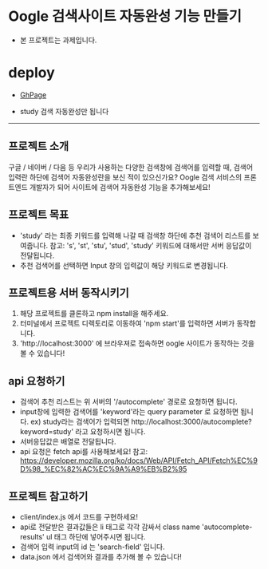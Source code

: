 # Oogle 검색사이트 자동완성 기능 만들기

- 본 프로젝트는 과제입니다.

# deploy
- [GhPage](https://ha-young.github.io/Oogle-search-key-auto-complete)

* study 검색 자동완성만 됩니다

---

## 프로젝트 소개
구글 / 네이버 / 다음 등 우리가 사용하는 다양한 검색창에 검색어를 입력할 때, 검색어 입력란 하단에 검색어 자동완성란을 보신 적이 있으신가요?
Oogle 검색 서비스의 프론트엔드 개발자가 되어 사이트에 검색어 자동완성 기능을 추가해보세요!

## 프로젝트 목표
- 'study' 라는 최종 키워드를 입력해 나갈 때 검색창 하단에 추천 검색어 리스트를 보여줍니다.
  참고: 's', 'st', 'stu', 'stud', 'study' 키워드에 대해서만 서버 응답값이 전달됩니다.
- 추천 검색어를 선택하면 Input 창의 입력값이 해당 키워드로 변경됩니다.

## 프로젝트용 서버 동작시키기
1. 해당 프로젝트를 클론하고 npm install을 해주세요.
2. 터미널에서 프로젝트 디렉토리로 이동하여 'npm start'를 입력하면 서버가 동작합니다.
3. 'http://localhost:3000' 에 브라우져로 접속하면 oogle 사이트가 동작하는 것을 볼 수 있습니다!

## api 요청하기
- 검색어 추천 리스트는 위 서버의 '/autocomplete' 경로로 요청하면 됩니다.
- input창에 입력한 검색어를 'keyword'라는 query parameter 로 요청하면 됩니다.
  ex) study라는 검색어가 입력되면 http://localhost:3000/autocomplete?keyword=study' 라고 요청하시면 됩니다.
- 서버응답값은 배열로 전달됩니다.
- api 요청은 fetch api를 사용해보세요!
  참고: https://developer.mozilla.org/ko/docs/Web/API/Fetch_API/Fetch%EC%9D%98_%EC%82%AC%EC%9A%A9%EB%B2%95

## 프로젝트 참고하기
- client/index.js 에서 코드를 구현하세요!
- api로 전달받은 결과값들은 li 태그로 각각 감싸서 class name 'autocomplete-results' ul 태그 하단에 넣어주시면 됩니다.
- 검색어 입력 input의 id 는 'search-field' 입니다.
- data.json 에서 검색어와 결과를 추가해 볼 수 있습니다!
